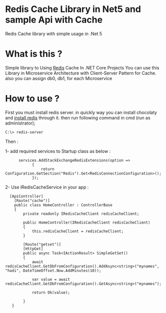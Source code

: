 # Redis Cache Library in Net5 and sample Api with Cache
Redis Cache library with simple usage in .Net 5

# What is this ?

Simple library to Using [Redis](http://redis.io) Cache In .NET Core Projects
You can use this Library in Microservice Architecture  with Client-Server Pattern for Cache.
also you can assign db0, db1, for each Microservice  

# How to use ?

First you must install redis server. in quickly way you can install chocolaty and [install redis](https://chocolatey.org/packages/redis-64/) through it. then run following command in cmd (run as administrator);

```code
C:\> redis-server 
```


Then :

1- add required services to Startup class as below :
```code
      services.AddStackExchangeRedisExtensions(option =>
			{
				return Configuration.GetSection("Redis").Get<RedisConnectionConfiguration>();
			});
```
2- Use IRedisCacheService in your app :
```code
  [ApiController]
	[Route("cache")]
	public class HomeController : ControllerBase
	{
		private readonly IRedisCacheClient redisCacheClient;

		public HomeController(IRedisCacheClient redisCacheClient)
		{
			this.redisCacheClient = redisCacheClient;
		}

		[Route("getset")]
		[HttpGet]
		public async Task<IActionResult> SimpleGetSet()
		{
			await redisCacheClient.GetDbFromConfiguration().AddAsync<string>("mynames", "hadi", DateTimeOffset.Now.AddMinutes(10));

			var value = await redisCacheClient.GetDbFromConfiguration().GetAsync<string>("mynames");

			return Ok(value);

		}
   }

```

